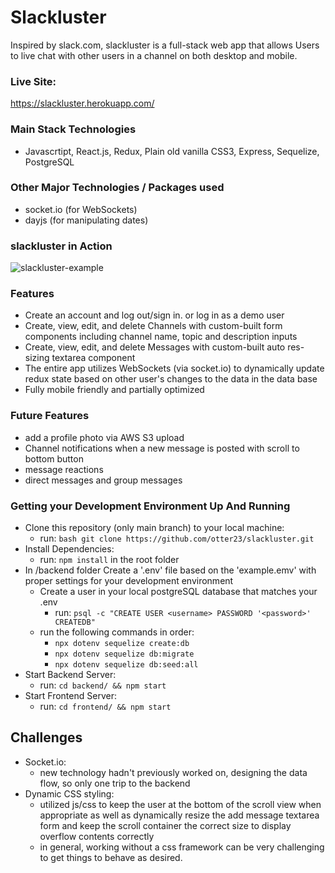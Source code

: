 # Slackluster

Inspired by slack.com, slackluster is a full-stack web app that allows Users to live chat with other users in a channel on both desktop and mobile.

### Live Site:
https://slackluster.herokuapp.com/

### Main Stack Technologies

- Javascrtipt, React.js, Redux, Plain old vanilla CSS3, Express, Sequelize, PostgreSQL

### Other Major Technologies / Packages used

- socket.io (for WebSockets)
- dayjs (for manipulating dates)

### slackluster in Action

![slackluster-example](https://user-images.githubusercontent.com/8154112/174501167-33303e7a-b373-4ce7-98dd-ee584353d03e.gif)

### Features
- Create an account and log out/sign in. or log in as a demo user
- Create, view, edit, and delete Channels with custom-built form components including channel name, topic and description inputs
- Create, view, edit, and delete Messages with custom-built auto res-sizing textarea component
- The entire app utilizes WebSockets (via socket.io) to dynamically update redux state based on other user's changes to the data in the data base
- Fully mobile friendly and partially optimized

### Future Features
- add a profile photo via AWS S3 upload
- Channel notifications when a new message is posted with scroll to bottom button
- message reactions
- direct messages and group messages

### Getting your Development Environment Up And Running

- Clone this repository (only main branch) to your local machine:
  - run: `bash git clone https://github.com/otter23/slackluster.git `
- Install Dependencies:
  - run: `npm install` in the root folder
- In /backend folder
  Create a '.env' file based on the 'example.emv' with proper settings for your development environment
  - Create a user in your local postgreSQL database that matches your .env
    - run: `psql -c "CREATE USER <username> PASSWORD '<password>' CREATEDB"`
  - run the following commands in order:
    - `npx dotenv sequelize create:db`
    - `npx dotenv sequelize db:migrate`
    - `npx dotenv sequelize db:seed:all`
- Start Backend Server:
  - run: `cd backend/ && npm start`
- Start Frontend Server:
  - run: `cd frontend/ && npm start`

## Challenges

- Socket.io:
  - new technology hadn't previously worked on, designing the data flow, so only one trip to the backend
- Dynamic CSS styling:
  - utilized js/css to keep the user at the bottom of the scroll view when appropriate as well as dynamically resize the add message textarea form and keep the scroll container the correct size to display overflow contents correctly 
  - in general, working without a css framework can be very challenging to get things to behave as desired.
